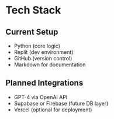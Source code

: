 # Tech Stack

## Current Setup
- Python (core logic)
- Replit (dev environment)
- GitHub (version control)
- Markdown for documentation

## Planned Integrations
- GPT-4 via OpenAI API
- Supabase or Firebase (future DB layer)
- Vercel (optional for deployment)
